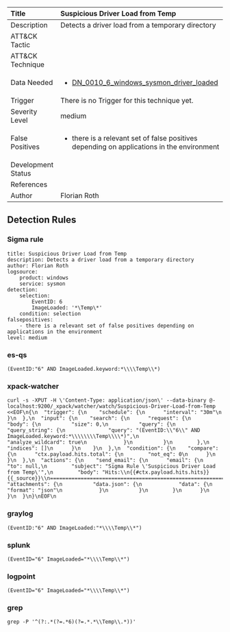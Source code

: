 | Title                | Suspicious Driver Load from Temp                                                                                                                                                 |
|:---------------------|:------------------------------------------------------------------------------------------------------------------------------------------------------------|
| Description          | Detects a driver load from a temporary directory                                                                                                                                           |
| ATT&amp;CK Tactic    | <ul></ul>  |
| ATT&amp;CK Technique | <ul></ul>                             |
| Data Needed          | <ul><li>[DN_0010_6_windows_sysmon_driver_loaded](../Data_Needed/DN_0010_6_windows_sysmon_driver_loaded.md)</li></ul>                                                         |
| Trigger              |  There is no Trigger for this technique yet.  |
| Severity Level       | medium                                                                                                                                                 |
| False Positives      | <ul><li>there is a relevant set of false positives depending on applications in the environment</li></ul>                                                                  |
| Development Status   |                                                                                                                                                 |
| References           | <ul></ul>                                                          |
| Author               | Florian Roth                                                                                                                                                |


## Detection Rules

### Sigma rule

```
title: Suspicious Driver Load from Temp
description: Detects a driver load from a temporary directory
author: Florian Roth
logsource:
    product: windows
    service: sysmon
detection:
    selection:
        EventID: 6
        ImageLoaded: '*\Temp\*'
    condition: selection
falsepositives:
    - there is a relevant set of false positives depending on applications in the environment 
level: medium

```





### es-qs
    
```
(EventID:"6" AND ImageLoaded.keyword:*\\\\Temp\\*)
```


### xpack-watcher
    
```
curl -s -XPUT -H \'Content-Type: application/json\' --data-binary @- localhost:9200/_xpack/watcher/watch/Suspicious-Driver-Load-from-Temp <<EOF\n{\n  "trigger": {\n    "schedule": {\n      "interval": "30m"\n    }\n  },\n  "input": {\n    "search": {\n      "request": {\n        "body": {\n          "size": 0,\n          "query": {\n            "query_string": {\n              "query": "(EventID:\\"6\\" AND ImageLoaded.keyword:*\\\\\\\\Temp\\\\*)",\n              "analyze_wildcard": true\n            }\n          }\n        },\n        "indices": []\n      }\n    }\n  },\n  "condition": {\n    "compare": {\n      "ctx.payload.hits.total": {\n        "not_eq": 0\n      }\n    }\n  },\n  "actions": {\n    "send_email": {\n      "email": {\n        "to": null,\n        "subject": "Sigma Rule \'Suspicious Driver Load from Temp\'",\n        "body": "Hits:\\n{{#ctx.payload.hits.hits}}{{_source}}\\n================================================================================\\n{{/ctx.payload.hits.hits}}",\n        "attachments": {\n          "data.json": {\n            "data": {\n              "format": "json"\n            }\n          }\n        }\n      }\n    }\n  }\n}\nEOF\n
```


### graylog
    
```
(EventID:"6" AND ImageLoaded:"*\\\\Temp\\*")
```


### splunk
    
```
(EventID="6" ImageLoaded="*\\\\Temp\\*")
```


### logpoint
    
```
(EventID="6" ImageLoaded="*\\\\Temp\\*")
```


### grep
    
```
grep -P '^(?:.*(?=.*6)(?=.*.*\\Temp\\.*))'
```



